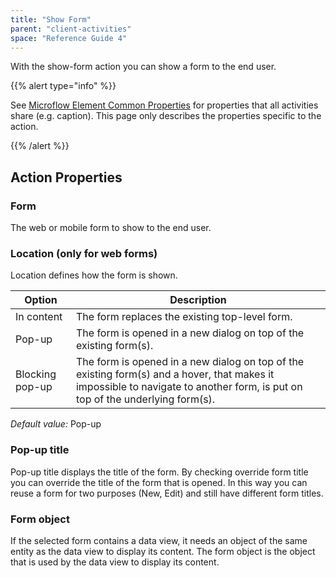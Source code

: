```yaml
---
title: "Show Form"
parent: "client-activities"
space: "Reference Guide 4"
---
```

With the show-form action you can show a form to the end user.

{{% alert type="info" %}}

See [Microflow Element Common Properties](microflow-element-common-properties) for properties that all activities share (e.g. caption). This page only describes the properties specific to the action.

{{% /alert %}}

## Action Properties

### Form

The web or mobile form to show to the end user.

### Location (only for web forms)

Location defines how the form is shown.

| Option | Description |
| --- | --- |
| In content | The form replaces the existing top-level form. |
| Pop-up | The form is opened in a new dialog on top of the existing form(s). |
| Blocking pop-up | The form is opened in a new dialog on top of the existing form(s) and a hover, that makes it impossible to navigate to another form, is put on top of the underlying form(s). |

_Default value:_ Pop-up

### Pop-up title

Pop-up title displays the title of the form. By checking override form title you can override the title of the form that is opened. In this way you can reuse a form for two purposes (New, Edit) and still have different form titles.

### Form object

If the selected form contains a data view, it needs an object of the same entity as the data view to display its content. The form object is the object that is used by the data view to display its content.
